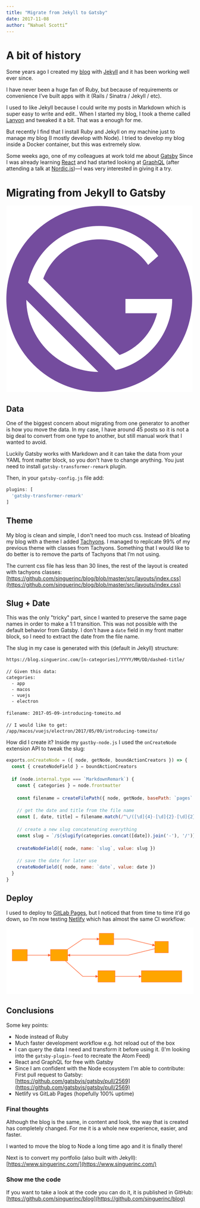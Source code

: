 ```yaml
---
title: "Migrate from Jekyll to Gatsby"
date: 2017-11-08
author: “Nahuel Scotti”
---
```


# A bit of history

Some years ago I created my [blog](https://blog.singuerinc.com/) with [Jekyll](https://jekyllrb.com/) and it has been working well ever since.

I have never been a huge fan of Ruby, but because of requirements or convenience I’ve built apps with it (Rails / Sinatra / Jekyll / etc).

I used to like Jekyll because I could write my posts in Markdown which is super easy to write and edit.. When I started my blog, I took a theme called [Lanyon](https://github.com/poole/lanyon) and tweaked it a bit. That was a enough for me.

But recently I find that I install Ruby and Jekyll on my machine just to manage my blog (I mostly develop with Node). I tried to develop my blog inside a Docker container, but this was extremely slow.

Some weeks ago, one of my colleagues at work told me about [Gatsby](https://www.gatsbyjs.org) Since I was already learning [React](https://reactjs.org/) and had started looking at [GraphQL](http://graphql.org/) (after attending a talk at [Nordic.js](http://nordicjs.com/))—I was very interested in giving it a try.

# Migrating from Jekyll to Gatsby

![Migrating from Jekyll to Gatsby](gatsby.svg)

## Data

One of the biggest concern about migrating from one generator to another is how you move the data. In my case, I have around 45 posts so it is not a big deal to convert from one type to another, but still manual work that I wanted to avoid.

Luckily Gatsby works with Markdown and it can take the data from your YAML front matter block, so you don't have to change anything. You just need to install `gatsby-transformer-remark` plugin.

Then, in your `gatsby-config.js` file add:

```js
plugins: [
  'gatsby-transformer-remark'
]
```

## Theme

My blog is clean and simple, I don't need too much css. Instead of bloating my blog with a theme I added [Tachyons](http://tachyons.io/). I managed to replicate 99% of my previous theme with classes from Tachyons. Something that I would like to do better is to remove the parts of Tachyons that I’m not using.

The current css file has less than 30 lines, the rest of the layout is created with tachyons classes: [https://github.com/singuerinc/blog/blob/master/src/layouts/index.css](https://github.com/singuerinc/blog/blob/master/src/layouts/index.css)

## Slug + Date

This was the only "tricky" part, since I wanted to preserve the same page names in order to make a 1:1 transition. This was not possible with the default behavior from Gatsby.
I don't have a `date` field in my front matter block, so I need to extract the date from the file name.

The slug in my case is generated with this (default in Jekyll) structure:

```
https://blog.singuerinc.com/[n-categories]/YYYY/MM/DD/dashed-title/

// Given this data:
categories:
  - app
  - macos
  - vuejs
  - electron

filename: 2017-05-09-introducing-tomeito.md

// I would like to get:
/app/macos/vuejs/electron/2017/05/09/introducing-tomeito/
```

How did I create it? Inside my `gastby-node.js` I used the `onCreateNode` extension API to tweak the slug:

```js
exports.onCreateNode = ({ node, getNode, boundActionCreators }) => {
  const { createNodeField } = boundActionCreators

  if (node.internal.type === `MarkdownRemark`) {
    const { categories } = node.frontmatter

    const filename = createFilePath({ node, getNode, basePath: `pages` })

    // get the date and title from the file name
    const [, date, title] = filename.match(/^\/([\d]{4}-[\d]{2}-[\d]{2})-{1}(.+)\/$/)

    // create a new slug concatenating everything
    const slug = `/${slugify(categories.concat([date]).join('-'), '/')}/${title}/`

    createNodeField({ node, name: `slug`, value: slug })

    // save the date for later use
    createNodeField({ node, name: `date`, value: date })
  }
}
```

## Deploy

I used to deploy to [GitLab Pages](https://about.gitlab.com/features/pages/), but I noticed that from time to time it’d go down, so I’m now testing [Netlify](https://www.netlify.com/) which has almost the same CI workflow:

![Migrating from Jekyll to Gatsby](diagram-ci.svg)

## Conclusions

Some key points:

- Node instead of Ruby
- Much faster development workflow e.g. hot reload out of the box
- I can query the data I need and transform it before using it. (I'm looking into the `gatsby-plugin-feed` to recreate the Atom Feed)
- React and GraphQL for free with Gatsby
- Since I am confident with the Node ecosystem I'm able to contribute: First pull request to Gatsby: [https://github.com/gatsbyjs/gatsby/pull/2569](https://github.com/gatsbyjs/gatsby/pull/2569)
- Netlify vs GitLab Pages (hopefully 100% uptime)

### Final thoughts

Although the blog is the same, in content and look, the way that is created has completely changed.
For me it is a whole new experience, easier, and faster.

I wanted to move the blog to Node a long time ago and it is finally there!

Next is to convert my portfolio (also built with Jekyll): [https://www.singuerinc.com/](https://www.singuerinc.com/)

### Show me the code

If you want to take a look at the code you can do it, it is published in GitHub: [https://github.com/singuerinc/blog](https://github.com/singuerinc/blog)

